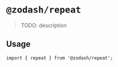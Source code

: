 # `@zodash/repeat`

> TODO: description

## Usage

```
import { repeat } from '@zodash/repeat';
```
